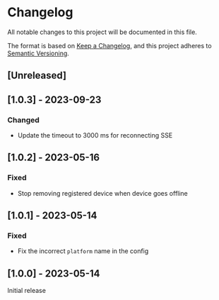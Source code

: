 # Changelog

All notable changes to this project will be documented in this file.

The format is based on [Keep a Changelog](https://keepachangelog.com/en/1.0.0/),
and this project adheres to [Semantic Versioning](https://semver.org/spec/v2.0.0.html).

## [Unreleased]

## [1.0.3] - 2023-09-23

### Changed

- Update the timeout to 3000 ms for reconnecting SSE

## [1.0.2] - 2023-05-16

### Fixed

- Stop removing registered device when device goes offline

## [1.0.1] - 2023-05-14

### Fixed

- Fix the incorrect `platform` name in the config


## [1.0.0] - 2023-05-14

Initial release
